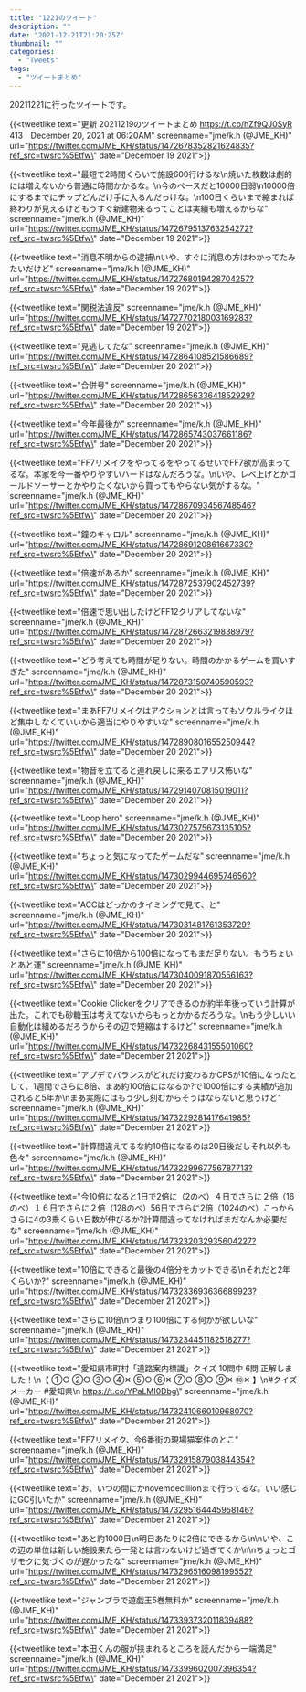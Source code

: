 ```yaml
---
title: "1221のツイート"
description: ""
date: "2021-12-21T21:20:25Z"
thumbnail: ""
categories:
  - "Tweets"
tags:
  - "ツイートまとめ"
---
```

20211221に行ったツイートです。
<!--more-->
{{<tweetlike text=\"更新 20211219のツイートまとめ https://t.co/hZf9QJ0SyR 413　December 20, 2021 at 06:20AM\" screenname=\"jme/k.h (@JME_KH)\" url=\"https://twitter.com/JME_KH/status/1472678352821624835?ref_src=twsrc%5Etfw\" date=\"December 19 2021\">}}

{{<tweetlike text=\"最短で2時間くらいで施設600行けるな\n焼いた枚数は劇的には増えないから普通に時間かかるな。\n今のペースだと10000日弱\n10000倍にするまでにチップどんだけ手に入るんだっけな。\n100日くらいまで縮まれば終わりが見えるけどもうすぐ新建物来るってことは実績も増えるからな\" screenname=\"jme/k.h (@JME_KH)\" url=\"https://twitter.com/JME_KH/status/1472679513763254272?ref_src=twsrc%5Etfw\" date=\"December 19 2021\">}}

{{<tweetlike text=\"消息不明からの逮捕\nいや、すぐに消息の方はわかってたみたいだけど\" screenname=\"jme/k.h (@JME_KH)\" url=\"https://twitter.com/JME_KH/status/1472768019428704257?ref_src=twsrc%5Etfw\" date=\"December 19 2021\">}}

{{<tweetlike text=\"関税法違反\" screenname=\"jme/k.h (@JME_KH)\" url=\"https://twitter.com/JME_KH/status/1472770218003169283?ref_src=twsrc%5Etfw\" date=\"December 19 2021\">}}

{{<tweetlike text=\"見逃してたな\" screenname=\"jme/k.h (@JME_KH)\" url=\"https://twitter.com/JME_KH/status/1472864108521586689?ref_src=twsrc%5Etfw\" date=\"December 20 2021\">}}

{{<tweetlike text=\"合併号\" screenname=\"jme/k.h (@JME_KH)\" url=\"https://twitter.com/JME_KH/status/1472865633641852929?ref_src=twsrc%5Etfw\" date=\"December 20 2021\">}}

{{<tweetlike text=\"今年最後か\" screenname=\"jme/k.h (@JME_KH)\" url=\"https://twitter.com/JME_KH/status/1472865743037661186?ref_src=twsrc%5Etfw\" date=\"December 20 2021\">}}

{{<tweetlike text=\"FF7リメイクをやってるをやってるせいでFF7欲が高まってるな。本家を今一番やりやすいハードはなんだろうな。\nいや、レベ上げとかゴールドソーサーとかやりたくないから買ってもやらない気がするな。\" screenname=\"jme/k.h (@JME_KH)\" url=\"https://twitter.com/JME_KH/status/1472867093456748546?ref_src=twsrc%5Etfw\" date=\"December 20 2021\">}}

{{<tweetlike text=\"鐘のキャロル\" screenname=\"jme/k.h (@JME_KH)\" url=\"https://twitter.com/JME_KH/status/1472869120861667330?ref_src=twsrc%5Etfw\" date=\"December 20 2021\">}}

{{<tweetlike text=\"倍速があるか\" screenname=\"jme/k.h (@JME_KH)\" url=\"https://twitter.com/JME_KH/status/1472872537902452739?ref_src=twsrc%5Etfw\" date=\"December 20 2021\">}}

{{<tweetlike text=\"倍速で思い出したけどFF12クリアしてないな\" screenname=\"jme/k.h (@JME_KH)\" url=\"https://twitter.com/JME_KH/status/1472872663219838979?ref_src=twsrc%5Etfw\" date=\"December 20 2021\">}}

{{<tweetlike text=\"どう考えても時間が足りない。時間のかかるゲームを買いすぎた\" screenname=\"jme/k.h (@JME_KH)\" url=\"https://twitter.com/JME_KH/status/1472873150740590593?ref_src=twsrc%5Etfw\" date=\"December 20 2021\">}}

{{<tweetlike text=\"まあFF7リメイクはアクションとは言ってもソウルライクほど集中しなくていいから適当にやりやすいな\" screenname=\"jme/k.h (@JME_KH)\" url=\"https://twitter.com/JME_KH/status/1472890801655250944?ref_src=twsrc%5Etfw\" date=\"December 20 2021\">}}

{{<tweetlike text=\"物音を立てると連れ戻しに来るエアリス怖いな\" screenname=\"jme/k.h (@JME_KH)\" url=\"https://twitter.com/JME_KH/status/1472914070815019011?ref_src=twsrc%5Etfw\" date=\"December 20 2021\">}}

{{<tweetlike text=\"Loop hero\" screenname=\"jme/k.h (@JME_KH)\" url=\"https://twitter.com/JME_KH/status/1473027575673135105?ref_src=twsrc%5Etfw\" date=\"December 20 2021\">}}

{{<tweetlike text=\"ちょっと気になってたゲームだな\" screenname=\"jme/k.h (@JME_KH)\" url=\"https://twitter.com/JME_KH/status/1473029944695746560?ref_src=twsrc%5Etfw\" date=\"December 20 2021\">}}

{{<tweetlike text=\"ACCはどっかのタイミングで見て、と\" screenname=\"jme/k.h (@JME_KH)\" url=\"https://twitter.com/JME_KH/status/1473031481761353729?ref_src=twsrc%5Etfw\" date=\"December 20 2021\">}}

{{<tweetlike text=\"さらに10倍から100倍になってもまだ足りない。もうちょいとあと運\" screenname=\"jme/k.h (@JME_KH)\" url=\"https://twitter.com/JME_KH/status/1473040091870556163?ref_src=twsrc%5Etfw\" date=\"December 20 2021\">}}

{{<tweetlike text=\"Cookie Clickerをクリアできるのが約半年後っていう計算が出た。これでも砂糖玉は考えてないからもっとかかるだろうな。\nもう少しいい自動化は組めるだろうからその辺で短縮はするけど\" screenname=\"jme/k.h (@JME_KH)\" url=\"https://twitter.com/JME_KH/status/1473226843155501060?ref_src=twsrc%5Etfw\" date=\"December 21 2021\">}}

{{<tweetlike text=\"アプデでバランスがどれだけ変わるかCPSが10倍になったとして、1週間でさらに8倍、まあ約100倍にはなるか?で1000倍にする実績が追加されると5年か\nまあ実際にはもう少し刻むからそうはならないと思うけど\" screenname=\"jme/k.h (@JME_KH)\" url=\"https://twitter.com/JME_KH/status/1473229281417641985?ref_src=twsrc%5Etfw\" date=\"December 21 2021\">}}

{{<tweetlike text=\"計算間違えてるな約10倍になるのは20日後だしそれ以外も色々\" screenname=\"jme/k.h (@JME_KH)\" url=\"https://twitter.com/JME_KH/status/1473229967756787713?ref_src=twsrc%5Etfw\" date=\"December 21 2021\">}}

{{<tweetlike text=\"今10倍になると1日で2倍に（2のべ）４日でさらに２倍（16のべ）１６日でさらに２倍（128のべ）56日でさらに2倍（1024のべ）こっからさらに4の3乗くらい日数が伸びるか?計算間違ってなければまだなんか必要だな\" screenname=\"jme/k.h (@JME_KH)\" url=\"https://twitter.com/JME_KH/status/1473232032935604227?ref_src=twsrc%5Etfw\" date=\"December 21 2021\">}}

{{<tweetlike text=\"10倍にできると最後の4倍分をカットできる\nそれだと2年くらいか?\" screenname=\"jme/k.h (@JME_KH)\" url=\"https://twitter.com/JME_KH/status/1473233693636689923?ref_src=twsrc%5Etfw\" date=\"December 21 2021\">}}

{{<tweetlike text=\"さらに10倍\nつまり100倍にする何かが欲しいな\" screenname=\"jme/k.h (@JME_KH)\" url=\"https://twitter.com/JME_KH/status/1473234451182518277?ref_src=twsrc%5Etfw\" date=\"December 21 2021\">}}

{{<tweetlike text=\"愛知県市町村「道路案内標識」クイズ 10問中 6問 正解しました！\n【 ①○ ②○ ③○ ④✕ ⑤○ ⑥✕ ⑦○ ⑧○ ⑨✕ ⑩✕ 】\n#クイズメーカー #愛知県\n https://t.co/YPaLMI0Dbg\" screenname=\"jme/k.h (@JME_KH)\" url=\"https://twitter.com/JME_KH/status/1473241066010968070?ref_src=twsrc%5Etfw\" date=\"December 21 2021\">}}

{{<tweetlike text=\"FF7リメイク、今6番街の現場猫案件のとこ\" screenname=\"jme/k.h (@JME_KH)\" url=\"https://twitter.com/JME_KH/status/1473291587903844354?ref_src=twsrc%5Etfw\" date=\"December 21 2021\">}}

{{<tweetlike text=\"お、いつの間にかnovemdecillionまで行ってるな。いい感じにGC引いたか\" screenname=\"jme/k.h (@JME_KH)\" url=\"https://twitter.com/JME_KH/status/1473295164445958146?ref_src=twsrc%5Etfw\" date=\"December 21 2021\">}}

{{<tweetlike text=\"あと約1000日\n明日あたりに2倍にできるから\n\nいや、この辺の単位は新しい施設来たら一発とは言わないけど過ぎてくか\n\nちょっとゴザモクに気づくのが遅かったな\" screenname=\"jme/k.h (@JME_KH)\" url=\"https://twitter.com/JME_KH/status/1473296516098199552?ref_src=twsrc%5Etfw\" date=\"December 21 2021\">}}

{{<tweetlike text=\"ジャンプラで遊戯王5巻無料か\" screenname=\"jme/k.h (@JME_KH)\" url=\"https://twitter.com/JME_KH/status/1473393732011839488?ref_src=twsrc%5Etfw\" date=\"December 21 2021\">}}

{{<tweetlike text=\"本田くんの服が挟まれるところを読んだから一端満足\" screenname=\"jme/k.h (@JME_KH)\" url=\"https://twitter.com/JME_KH/status/1473399602007396354?ref_src=twsrc%5Etfw\" date=\"December 21 2021\">}}

